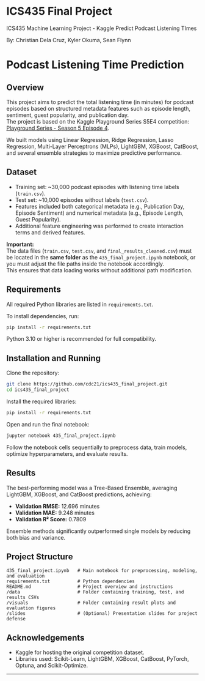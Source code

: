 # ICS435 Final Project
ICS435 Machine Learning Project - Kaggle Predict Podcast Listening TImes

By: Christian Dela Cruz, Kyler Okuma, Sean Flynn

# Podcast Listening Time Prediction

## Overview

This project aims to predict the total listening time (in minutes) for podcast episodes based on structured metadata features such as episode length, sentiment, guest popularity, and publication day.  
The project is based on the Kaggle Playground Series S5E4 competition: [Playground Series - Season 5 Episode 4](https://www.kaggle.com/competitions/playground-series-s5e4/overview).

We built models using Linear Regression, Ridge Regression, Lasso Regression, Multi-Layer Perceptrons (MLPs), LightGBM, XGBoost, CatBoost, and several ensemble strategies to maximize predictive performance.

## Dataset

- Training set: ~30,000 podcast episodes with listening time labels (`train.csv`).
- Test set: ~10,000 episodes without labels (`test.csv`).
- Features included both categorical metadata (e.g., Publication Day, Episode Sentiment) and numerical metadata (e.g., Episode Length, Guest Popularity).
- Additional feature engineering was performed to create interaction terms and derived features.

**Important:**  
The data files (`train.csv`, `test.csv`, and `final_results_cleaned.csv`) must be located in the **same folder** as the `435_final_project.ipynb` notebook, or you must adjust the file paths inside the notebook accordingly.  
This ensures that data loading works without additional path modification.

## Requirements

All required Python libraries are listed in `requirements.txt`.

To install dependencies, run:

```bash
pip install -r requirements.txt
```

Python 3.10 or higher is recommended for full compatibility.

## Installation and Running

Clone the repository:

```bash
git clone https://github.com/cdc21/ics435_final_project.git
cd ics435_final_project
```

Install the required libraries:

```bash
pip install -r requirements.txt
```

Open and run the final notebook:

```bash
jupyter notebook 435_final_project.ipynb
```

Follow the notebook cells sequentially to preprocess data, train models, optimize hyperparameters, and evaluate results.

## Results

The best-performing model was a Tree-Based Ensemble, averaging LightGBM, XGBoost, and CatBoost predictions, achieving:

- **Validation RMSE:** 12.696 minutes
- **Validation MAE:** 9.248 minutes
- **Validation R² Score:** 0.7809

Ensemble methods significantly outperformed single models by reducing both bias and variance.

## Project Structure

```
435_final_project.ipynb   # Main notebook for preprocessing, modeling, and evaluation
requirements.txt          # Python dependencies
README.md                 # Project overview and instructions
/data                     # Folder containing training, test, and results CSVs
/visuals                  # Folder containing result plots and evaluation figures
/slides                   # (Optional) Presentation slides for project defense
```

## Acknowledgements

- Kaggle for hosting the original competition dataset.
- Libraries used: Scikit-Learn, LightGBM, XGBoost, CatBoost, PyTorch, Optuna, and Scikit-Optimize.

---
